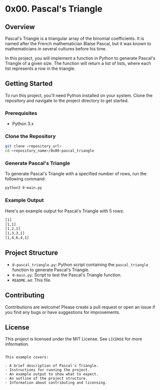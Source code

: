 # 0x00. Pascal's Triangle

## Overview
Pascal's Triangle is a triangular array of the binomial coefficients. It is named after the French mathematician Blaise Pascal, but it was known to mathematicians in several cultures before his time.

In this project, you will implement a function in Python to generate Pascal's Triangle of a given size. The function will return a list of lists, where each list represents a row in the triangle.

## Getting Started
To run this project, you'll need Python installed on your system. Clone the repository and navigate to the project directory to get started.

### Prerequisites
- Python 3.x

### Clone the Repository
```bash
git clone <repository_url>
cd <repository_name>/0x00-pascal_triangle
```

### Generate Pascal's Triangle
To generate Pascal's Triangle with a specified number of rows, run the following command:

```bash
python3 0-main.py
```

### Example Output
Here's an example output for Pascal's Triangle with 5 rows:

```bash
[1]
[1,1]
[1,2,1]
[1,3,3,1]
[1,4,6,4,1]
```

## Project Structure
- `0-pascal_triangle.py`: Python script containing the `pascal_triangle` function to generate Pascal's Triangle.
- `0-main.py`: Script to test the Pascal's Triangle function.
- `README.md`: This file.

## Contributing
Contributions are welcome! Please create a pull request or open an issue if you find any bugs or have suggestions for improvements.

## License
This project is licensed under the MIT License. See `LICENSE` for more information.
```

This example covers:

- A brief description of Pascal's Triangle.
- Instructions for running the project.
- An example output to show what to expect.
- An outline of the project structure.
- Information about contributing and licensing.

